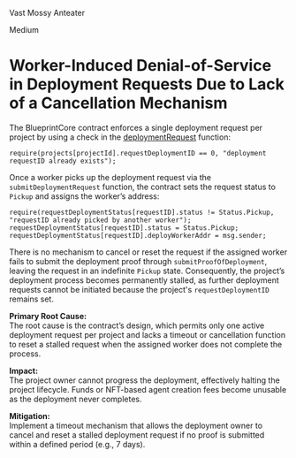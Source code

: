 Vast Mossy Anteater

Medium

# Worker-Induced Denial-of-Service in Deployment Requests Due to Lack of a Cancellation Mechanism

The BlueprintCore contract enforces a single deployment request per project by using a check in the [deploymentRequest](https://github.com/sherlock-audit/2025-03-crestal-network/blob/main/crestal-omni-contracts/src/BlueprintCore.sol#L283-L324) function:  
```solidity
require(projects[projectId].requestDeploymentID == 0, "deployment requestID already exists");
```  
Once a worker picks up the deployment request via the `submitDeploymentRequest` function, the contract sets the request status to `Pickup` and assigns the worker’s address:  
```solidity
require(requestDeploymentStatus[requestID].status != Status.Pickup, "requestID already picked by another worker");
requestDeploymentStatus[requestID].status = Status.Pickup;
requestDeploymentStatus[requestID].deployWorkerAddr = msg.sender;
```  
There is no mechanism to cancel or reset the request if the assigned worker fails to submit the deployment proof through `submitProofOfDeployment`, leaving the request in an indefinite `Pickup` state. Consequently, the project’s deployment process becomes permanently stalled, as further deployment requests cannot be initiated because the project's `requestDeploymentID` remains set.

**Primary Root Cause:**  
The root cause is the contract’s design, which permits only one active deployment request per project and lacks a timeout or cancellation function to reset a stalled request when the assigned worker does not complete the process.

**Impact:**  
The project owner cannot progress the deployment, effectively halting the project lifecycle. Funds or NFT-based agent creation fees become unusable as the deployment never completes.

**Mitigation:**  
Implement a timeout mechanism that allows the deployment owner to cancel and reset a stalled deployment request if no proof is submitted within a defined period (e.g., 7 days).